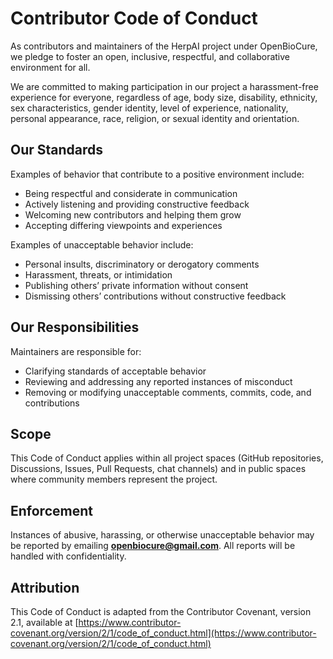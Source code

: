 # Contributor Code of Conduct

As contributors and maintainers of the HerpAI project under OpenBioCure, we pledge to foster an open, inclusive, respectful, and collaborative environment for all.

We are committed to making participation in our project a harassment-free experience for everyone, regardless of age, body size, disability, ethnicity, sex characteristics, gender identity, level of experience, nationality, personal appearance, race, religion, or sexual identity and orientation.

## Our Standards

Examples of behavior that contribute to a positive environment include:

- Being respectful and considerate in communication
- Actively listening and providing constructive feedback
- Welcoming new contributors and helping them grow
- Accepting differing viewpoints and experiences

Examples of unacceptable behavior include:

- Personal insults, discriminatory or derogatory comments
- Harassment, threats, or intimidation
- Publishing others’ private information without consent
- Dismissing others’ contributions without constructive feedback

## Our Responsibilities

Maintainers are responsible for:

- Clarifying standards of acceptable behavior
- Reviewing and addressing any reported instances of misconduct
- Removing or modifying unacceptable comments, commits, code, and contributions

## Scope

This Code of Conduct applies within all project spaces (GitHub repositories, Discussions, Issues, Pull Requests, chat channels) and in public spaces where community members represent the project.

## Enforcement

Instances of abusive, harassing, or otherwise unacceptable behavior may be reported by emailing **<openbiocure@gmail.com>**. All reports will be handled with confidentiality.

## Attribution

This Code of Conduct is adapted from the Contributor Covenant, version 2.1, available at [https://www.contributor-covenant.org/version/2/1/code_of_conduct.html](https://www.contributor-covenant.org/version/2/1/code_of_conduct.html)
